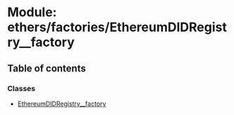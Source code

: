 # Module: ethers/factories/EthereumDIDRegistry\_\_factory

## Table of contents

### Classes

- [EthereumDIDRegistry__factory](../classes/ethers_factories_EthereumDIDRegistry__factory.EthereumDIDRegistry__factory.md)
